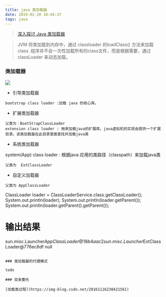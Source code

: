 ```yaml
---
title: java 类加载器
date: 2019-02-20 10:44:37
tags: java
---
```



> [深入探讨 Java 类加载器](https://www.ibm.com/developerworks/cn/java/j-lo-classloader/index.html)

> JVM 将类加载到内存中，通过 classloader 的loadClass() 方法来加载  class .程序并不会一次性加载所有的class文件，而是根据需要，通过classLoader 来动态加载。

### 类加载器

![](https://beer-1256523277.cos.ap-shanghai.myqcloud.com/blog/classloadClass.png
)

<!--more-->

- 引导类加载器
```
bootstrap class loader :加载 java 的核心库。
```
- 扩展类加载器
```
父类为：BootStrapClassLoader
extension class loader : 用来加载java的扩展库。java虚拟机的实现会提供一个扩展目录。该类加载器在此目录里面查找并加载java类
```
- 系统类加载器

system(App) class loader : 根据java 应用的类路径（classpath）来加载java类

```
父类为  ExtClassLoader
```
- 自定义加载器

```
父类为 AppClassLoader
```

ClassLoader loader = ClassLoaderService.class.getClassLoader();
System.out.println(loader);
System.out.println(loader.getParent());
System.out.println(loader.getParent().getParent());

# 输出结果
sun.misc.Launcher$AppClassLoader@18b4aac2
sun.misc.Launcher$ExtClassLoader@776ec8df
null
```

### 类加载器的代理模式

todo 

### 双亲委托

[加载类过程](https://img-blog.csdn.net/20161116230421561)
